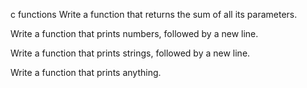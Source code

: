 c functions
Write a function that returns the sum of all its parameters.

Write a function that prints numbers, followed by a new line.

Write a function that prints strings, followed by a new line.

Write a function that prints anything.

